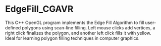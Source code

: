 # EdgeFill_CGAVR
This C++ OpenGL program implements the Edge Fill Algorithm to fill user-defined polygons using scan-line filling. Left mouse clicks add vertices, a right click finalizes the polygon, and another left click fills it with yellow. Ideal for learning polygon filling techniques in computer graphics.
